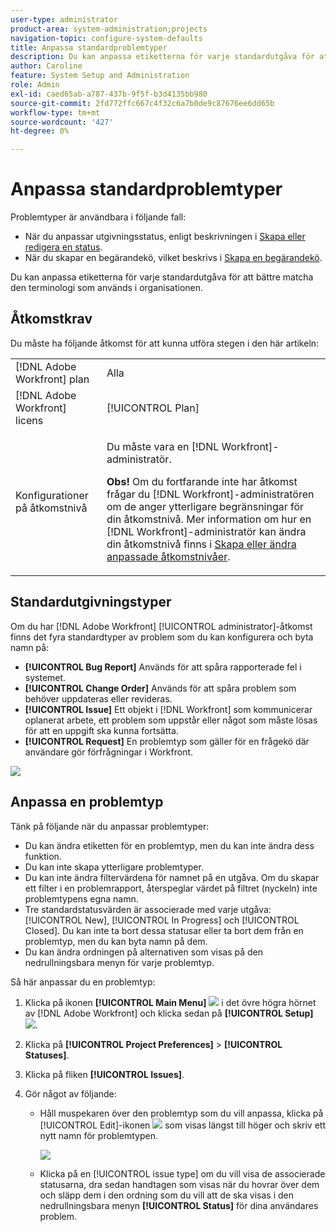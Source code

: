 ```yaml
---
user-type: administrator
product-area: system-administration;projects
navigation-topic: configure-system-defaults
title: Anpassa standardproblemtyper
description: Du kan anpassa etiketterna för varje standardutgåva för att bättre matcha den terminologi som används i organisationen. Problemtyper är användbara när du vill anpassa utgivningsstatus och skapa begärandeköer.
author: Caroline
feature: System Setup and Administration
role: Admin
exl-id: caed65ab-a787-437b-9f5f-b3d4135bb980
source-git-commit: 2fd772ffc667c4f32c6a7b0de9c87676ee6dd65b
workflow-type: tm+mt
source-wordcount: '427'
ht-degree: 0%

---
```


# Anpassa standardproblemtyper

Problemtyper är användbara i följande fall:

* När du anpassar utgivningsstatus, enligt beskrivningen i [Skapa eller redigera en status](../../../administration-and-setup/customize-workfront/creating-custom-status-and-priority-labels/create-or-edit-a-status.md).
* När du skapar en begärandekö, vilket beskrivs i [Skapa en begärandekö](../../../manage-work/requests/create-and-manage-request-queues/create-request-queue.md).

Du kan anpassa etiketterna för varje standardutgåva för att bättre matcha den terminologi som används i organisationen.

## Åtkomstkrav

Du måste ha följande åtkomst för att kunna utföra stegen i den här artikeln:

<table style="table-layout:auto"> 
 <col> 
 <col> 
 <tbody> 
  <tr> 
   <td role="rowheader">[!DNL Adobe Workfront] plan</td> 
   <td>Alla</td> 
  </tr> 
  <tr> 
   <td role="rowheader">[!DNL Adobe Workfront] licens</td> 
   <td>[!UICONTROL Plan]</td> 
  </tr> 
  <tr> 
   <td role="rowheader">Konfigurationer på åtkomstnivå</td> 
   <td> <p>Du måste vara en [!DNL Workfront]-administratör.</p> <p><b>Obs!</b> Om du fortfarande inte har åtkomst frågar du [!DNL Workfront]-administratören om de anger ytterligare begränsningar för din åtkomstnivå. Mer information om hur en [!DNL Workfront]-administratör kan ändra din åtkomstnivå finns i <a href="../../../administration-and-setup/add-users/configure-and-grant-access/create-modify-access-levels.md" class="MCXref xref">Skapa eller ändra anpassade åtkomstnivåer</a>.</p> </td> 
  </tr> 
 </tbody> 
</table>

## Standardutgivningstyper

Om du har [!DNL Adobe Workfront] [!UICONTROL administrator]-åtkomst finns det fyra standardtyper av problem som du kan konfigurera och byta namn på:

* **[!UICONTROL Bug Report]** Används för att spåra rapporterade fel i systemet.
* **[!UICONTROL Change Order]** Används för att spåra problem som behöver uppdateras eller revideras.
* **[!UICONTROL Issue]** Ett objekt i [!DNL Workfront] som kommunicerar oplanerat arbete, ett problem som uppstår eller något som måste lösas för att en uppgift ska kunna fortsätta.
* **[!UICONTROL Request]** En problemtyp som gäller för en frågekö där användare gör förfrågningar i Workfront.

![](assets/default-issue-types.png)

## Anpassa en problemtyp

Tänk på följande när du anpassar problemtyper:

* Du kan ändra etiketten för en problemtyp, men du kan inte ändra dess funktion.
* Du kan inte skapa ytterligare problemtyper.
* Du kan inte ändra filtervärdena för namnet på en utgåva. Om du skapar ett filter i en problemrapport, återspeglar värdet på filtret (nyckeln) inte problemtypens egna namn.
* Tre standardstatusvärden är associerade med varje utgåva: [!UICONTROL New], [!UICONTROL In Progress] och [!UICONTROL Closed]. Du kan inte ta bort dessa statusar eller ta bort dem från en problemtyp, men du kan byta namn på dem.
* Du kan ändra ordningen på alternativen som visas på den nedrullningsbara menyn för varje problemtyp.

Så här anpassar du en problemtyp:

1. Klicka på ikonen **[!UICONTROL Main Menu]** ![](assets/main-menu-icon.png) i det övre högra hörnet av [!DNL Adobe Workfront] och klicka sedan på **[!UICONTROL Setup]** ![](assets/gear-icon-settings.png).

1. Klicka på **[!UICONTROL Project Preferences]** > **[!UICONTROL Statuses]**.

1. Klicka på fliken **[!UICONTROL Issues]**.
1. Gör något av följande:

   * Håll muspekaren över den problemtyp som du vill anpassa, klicka på [!UICONTROL Edit]-ikonen ![](assets/edit-icon.png) som visas längst till höger och skriv ett nytt namn för problemtypen.

     ![](assets/customize-issue-type.png)

   * Klicka på en [!UICONTROL issue type] om du vill visa de associerade statusarna, dra sedan handtagen som visas när du hovrar över dem och släpp dem i den ordning som du vill att de ska visas i den nedrullningsbara menyn **[!UICONTROL Status]** för dina användares problem.
